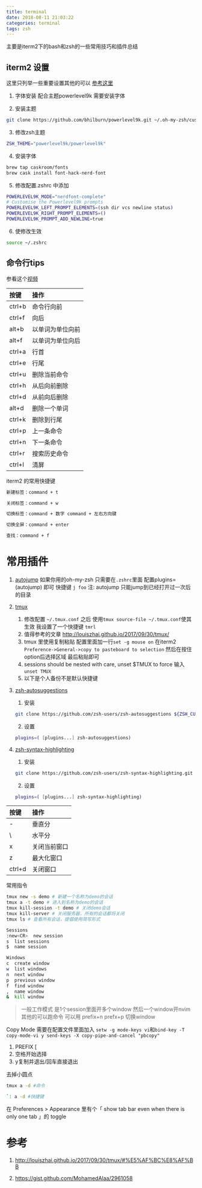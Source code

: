```yaml
---
title: terminal
date: 2018-08-11 21:03:22
categories: terminal
tags: zsh
---
```

主要是iterm2下的bash和zsh的一些常用技巧和插件总结
<!--more-->

## iterm2 设置
这里只列举一些重要设置其他的可以 [参考这里](https://blog.biezhi.me/2018/11/build-a-beautiful-mac-terminal-environment.html)

1. 字体安装
配合主题powerlevel9k 需要安装字体

2. 安装主题

```bash
git clone https://github.com/bhilburn/powerlevel9k.git ~/.oh-my-zsh/custom/themes/powerlevel9k
```

3. 修改zsh主题

```bash
ZSH_THEME="powerlevel9k/powerlevel9k"
```

4. 安装字体

```bash
brew tap caskroom/fonts
brew cask install font-hack-nerd-font
```

5. 修改配置.zshrc 中添加

```bash
POWERLEVEL9K_MODE="nerdfont-complete"
# Customise the Powerlevel9k prompts
POWERLEVEL9K_LEFT_PROMPT_ELEMENTS=(ssh dir vcs newline status)
POWERLEVEL9K_RIGHT_PROMPT_ELEMENTS=()
POWERLEVEL9K_PROMPT_ADD_NEWLINE=true
```

6. 使修改生效

```bash
source ~/.zshrc
```

## 命令行tips
参看这个[视频](https://www.bilibili.com/video/av4337389/)

| 按键   | 操作             |
|:-------|:-----------------|
| ctrl+b | 命令行向前       |
| ctrl+f | 向后             |
| alt+b  | 以单词为单位向前 |
| alt+f  | 以单词为单位向后 |
| ctrl+a | 行首             |
| ctrl+e | 行尾             |
| ctrl+u | 删除当前命令     |
| ctrl+h | 从后向前删除     |
| ctrl+d | 从前向后删除     |
| alt+d  | 删除一个单词     |
| ctrl+k | 删除到行尾       |
| ctrl+p | 上一条命令       |
| ctrl+n | 下一条命令       |
| ctrl+r | 搜索历史命令     |
| ctrl+l | 清屏             |

iterm2 的常用快捷键

```bash
新建标签：command + t

关闭标签：command + w

切换标签：command + 数字 command + 左右方向键

切换全屏：command + enter

查找：command + f
```

# 常用插件

1. [autojump](https://github.com/wting/autojump)
如果你用的oh-my-zsh 只需要在`.zshrc`里面 配置plugins=(autojump) 即可
快捷键 `j foo`
注: autojump 只能jump到已经打开过一次后的目录

1. [tmux](https://www.hamvocke.com/blog/a-quick-and-easy-guide-to-tmux/)
   1. 修改配置 `~/.tmux.conf` 之后 使用`tmux source-file ~/.tmux.conf`使其生效 我设置了一个快捷键  `tmrl`
   1. 值得参考的文章 http://louiszhai.github.io/2017/09/30/tmux/
   1. tmux 里使用复制粘贴 配置里面加一行`set -g mouse on` 在iterm2 `Preference->General->copy to pasteboard to selection` 然后在按住option后选择区域 最后粘贴即可
   1. sessions should be nested with care, unset $TMUX to force 输入 `unset TMUX`
   1. 以下是个人备份不是默认快捷键
1. [zsh-autosuggestions](https://github.com/zsh-users/zsh-autosuggestions)
    1. 安装
    ```bash
    git clone https://github.com/zsh-users/zsh-autosuggestions ${ZSH_CUSTOM:-~/.oh-my-zsh/custom}/plugins/zsh-autosuggestions
    ```

    2. 设置

    ```bash
    plugins=( [plugins...] zsh-autosuggestions)
    ```

1. [zsh-syntax-highlighting](https://github.com/zsh-users/zsh-syntax-highlighting)
    1. 安装

    ```bash
    git clone https://github.com/zsh-users/zsh-syntax-highlighting.git ${ZSH_CUSTOM:-~/.oh-my-zsh/custom}/plugins/zsh-syntax-highlighting
    ```

    2. 设置

    ```bash
    plugins=( [plugins...] zsh-syntax-highlighting)
    ```

| 按键   | 操作         |
|:-------|:-------------|
| -      | 垂直分       |
| \      | 水平分       |
| x      | 关闭当前窗口 |
| z      | 最大化窗口   |
| ctrl+d | 关闭窗口     |

常用指令

```bash
tmux new -s demo # 新建一个名称为demo的会话
tmux a -t demo # 进入到名称为demo的会话
tmux kill-session -t demo # 关闭demo会话
tmux kill-server # 关闭服务器，所有的会话都将关闭
tmux ls # 查看所有会话，提倡使用简写形式

Sessions
:new<CR>  new session
s  list sessions
$  name session

Windows
c  create window
w  list windows
n  next window
p  previous window
f  find window
,  name window
&  kill window
```

>一般工作模式 是1个session里面开多个window 然后一个window开nvim 其他的可以跑命令 可以用 prefix+n prefx+p 切换window

Copy Mode
需要在配置文件里面加入
`setw -g mode-keys vi`和`bind-key -T copy-mode-vi y send-keys -X copy-pipe-and-cancel "pbcopy"`
1. PREFIX [ 
2. 空格开始选择
3. y复制并退出/回车直接退出

去掉小圆点
```bash
tmux a -d #命令

`: a -d #快捷键
```
在 Preferences > Appearance 里有个「 show tab bar even when there is only one tab 」的 toggle

# 参考

1. <http://louiszhai.github.io/2017/09/30/tmux/#%E5%AF%BC%E8%AF%BB>

1. <https://gist.github.com/MohamedAlaa/2961058>
